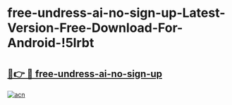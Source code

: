 # free-undress-ai-no-sign-up-Latest-Version-Free-Download-For-Android-!5lrbt

# <h2><a href="https://9ld3x5.esa.edu.pl?title=free-undress-ai-no-sign-up&ref=5lrbt">🔗👉 🔴 free-undress-ai-no-sign-up</a></h2>

[![acn](https://github.com/user-attachments/assets/0f9c940e-d8b0-45ae-aac7-cd30a18b3e1c)](https://9ld3x5.esa.edu.pl?title=free-undress-ai-no-sign-up&ref=5lrbt)

